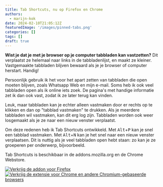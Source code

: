 ```yaml
---
title: Tab Shortcuts, nu op Firefox en Chrome
authors:
  - marijn-kok
date: 2024-02-10T21:05:12Z
featuredImage: '/images/pinned-tabs.png'
categories: []
tags: []
draft: true
---
```

**Wist je dat je met je browser op je computer tabbladen kan vastzetten?** Dit verplaatst ze helemaal naar links in de tabbladenlijst, en maakt ze kleiner. Vastgemaakte tabbladen blijven bewaard als je je browser of computer herstart. Handig!

Persoonlijk gebruik ik het voor het apart zetten van tabbladen die open moeten blijven, zoals Whatsapp Web en mijn e-mail. Soms heb ik ook veel tabbladen open als ik online iets zoek. De pagina's met handige informatie zet ik dan ook vast, zodat ik ze later terug kan vinden.

Leuk, maar tabbladen kan je echter alleen vastmaken door er rechts op te klikken en dan op "tabblad vastmaken" te drukken. Als je meerdere tabbladen wil vastmaken, kan dit erg log zijn. Tabbladen worden ook weer losgemaakt als je ze naar een nieuw venster verplaatst.

Om deze redenen heb ik Tab Shortcuts ontwikkeld. Met <kbd>Alt</kbd>+<kbd>P</kbd> kan je snel een tabblad vastmaken. Met <kbd>Alt</kbd>+<kbd>N</kbd> kan je het snel naar een nieuw venster verplaatsen. Dit is nuttig als je veel tabbladen open hebt staan: zo kan je ze groeperen per onderwerp, bijvoorbeeld.

Tab Shortcuts is beschikbaar in de addons.mozilla.org en de Chrome Webstore.

[![Verkrijg de addon voor Firefox](https://github.com/2zqa/tab-shortcuts/assets/25235249/bdeb1c7a-3036-4b86-ac8b-6c43587df7fb)](https://addons.mozilla.org/firefox/addon/tab-shortcuts-2zqa/) [![Verkrijg de extensie voor Chrome en andere Chromium-gebaseerde browsers](https://github.com/2zqa/tab-shortcuts/assets/25235249/afe206f9-7cb4-4726-bc69-65818f76fbbf)](https://chromewebstore.google.com/detail/tab-shortcuts/jhmjdhffddkjnobmogepoljacbjacbeb)

